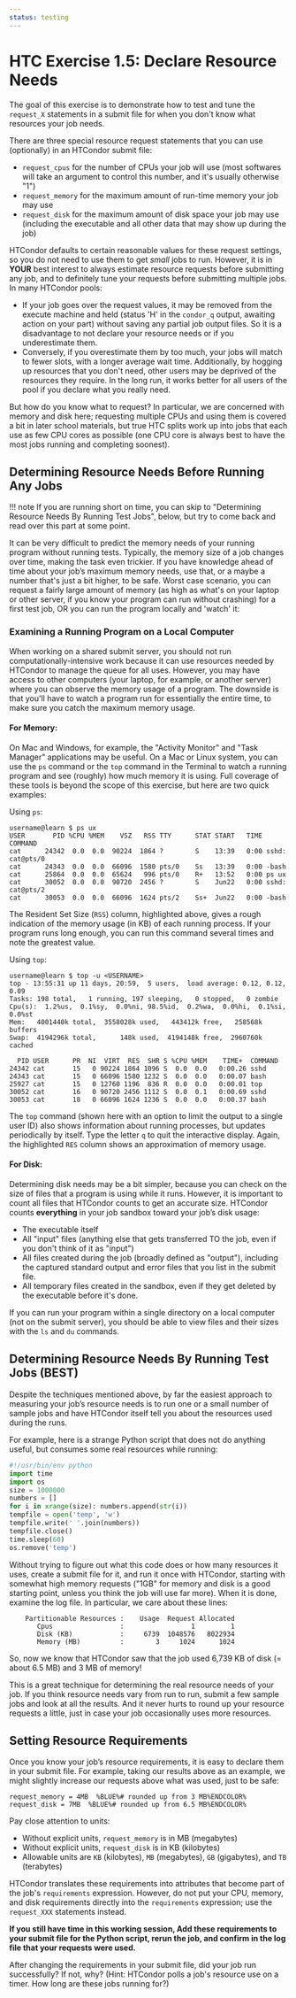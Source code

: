 ```yaml
---
status: testing
---
```


<style type="text/css"> pre em { font-style: normal; background-color: yellow; } pre strong { font-style: normal; font-weight: bold; color: \#008; } </style>

HTC Exercise 1.5: Declare Resource Needs
===========================================

The goal of this exercise is to demonstrate how to test and tune the `request_X` statements in a submit file for when you don't know what resources your job needs.

There are three special resource request statements that you can use (optionally) in an HTCondor submit file:

-  `request_cpus` for the number of CPUs your job will use (most softwares will take an argument to control this number, and it's usually otherwise "1")
-  `request_memory` for the maximum amount of run-time memory your job may use
-  `request_disk` for the maximum amount of disk space your job may use (including the executable and all other data that may show up during the job)

HTCondor defaults to certain reasonable values for these request settings, so you do not need to use them to get *small* jobs to run. 
However, it is in **YOUR** best interest to always estimate resource requests before submitting any job, and to definitely tune your requests before submitting multiple jobs. In many HTCondor pools:

-  If your job goes over the request values, it may be removed from the execute machine and held (status 'H' in the `condor_q` output, awaiting action on your part) without saving any partial job output files. So it is a disadvantage to not declare your resource needs or if you underestimate them. 
-  Conversely, if you overestimate them by too much, your jobs will match to fewer slots, with a longer average wait time. Additionally, by hogging up resources that you don't need, other users may be deprived of the resources they require. In the long run, it works better for all users of the pool if you declare what you really need.

But how do you know what to request? In particular, we are concerned with memory and disk here; requesting multiple CPUs and using them is covered a bit in later school materials, but true HTC splits work up into jobs that each use as few CPU cores as possible (one CPU core is always best to have the most jobs running and completing soonest).

Determining Resource Needs Before Running Any Jobs
--------------------------------------------------

!!! note
    If you are running short on time, you can skip to "Determining Resource Needs By Running Test Jobs", below, but try to come back and read over this part at some point.

It can be very difficult to predict the memory needs of your running program without running tests. Typically, the memory size of a job changes over time, making the task even trickier. 
If you have knowledge ahead of time about your job’s maximum memory needs, use that, or a maybe a number that's just a bit higher, to be safe. Worst case scenario, you can request a fairly large amount of memory (as high as what's on your laptop or other server, if you know your program can run without crashing) for a first test job, OR you can run the program locally and 'watch' it:
### Examining a Running Program on a Local Computer

When working on a shared submit server, you should not run computationally-intensive work because it can use resources needed by HTCondor to manage the queue for all uses. 
However, you may have access to other computers (your laptop, for example, or another server) where you can observe the memory usage of a program. The downside is that you'll have to watch a program run for essentially the entire time, to make sure you catch the maximum memory usage.

#### For Memory: 

On Mac and Windows, for example, the "Activity Monitor" and "Task Manager" applications may be useful. On a Mac or Linux system, you can use the `ps` command or the `top` command in the Terminal to watch a running program and see (roughly) how much memory it is using. Full coverage of these tools is beyond the scope of this exercise, but here are two quick examples:

Using `ps`:

``` console
username@learn $ ps ux
USER       PID %CPU %MEM    VSZ   RSS TTY      STAT START   TIME COMMAND
cat      24342  0.0  0.0  90224  1864 ?        S    13:39   0:00 sshd: cat@pts/0  
cat      24343  0.0  0.0  66096  1580 pts/0    Ss   13:39   0:00 -bash
cat      25864  0.0  0.0  65624   996 pts/0    R+   13:52   0:00 ps ux
cat      30052  0.0  0.0  90720  2456 ?        S    Jun22   0:00 sshd: cat@pts/2  
cat      30053  0.0  0.0  66096  1624 pts/2    Ss+  Jun22   0:00 -bash
```

The Resident Set Size (`RSS`) column, highlighted above, gives a rough indication of the memory usage (in KB) of each running process. If your program runs long enough, you can run this command several times and note the greatest value.

Using `top`:

``` console
username@learn $ top -u <USERNAME>
top - 13:55:31 up 11 days, 20:59,  5 users,  load average: 0.12, 0.12, 0.09
Tasks: 198 total,   1 running, 197 sleeping,   0 stopped,   0 zombie
Cpu(s):  1.2%us,  0.1%sy,  0.0%ni, 98.5%id,  0.2%wa,  0.0%hi,  0.1%si,  0.0%st
Mem:   4001440k total,  3558028k used,   443412k free,   258568k buffers
Swap:  4194296k total,      148k used,  4194148k free,  2960760k cached

  PID USER      PR  NI  VIRT  RES  SHR S %CPU %MEM    TIME+  COMMAND
24342 cat       15   0 90224 1864 1096 S  0.0  0.0   0:00.26 sshd
24343 cat       15   0 66096 1580 1232 S  0.0  0.0   0:00.07 bash
25927 cat       15   0 12760 1196  836 R  0.0  0.0   0:00.01 top
30052 cat       16   0 90720 2456 1112 S  0.0  0.1   0:00.69 sshd
30053 cat       18   0 66096 1624 1236 S  0.0  0.0   0:00.37 bash
```

The `top` command (shown here with an option to limit the output to a single user ID) also shows information about running processes, but updates periodically by itself. Type the letter `q` to quit the interactive display. Again, the highlighted `RES` column shows an approximation of memory usage.

#### For Disk: 
Determining disk needs may be a bit simpler, because you can check on the size of files that a program is using while it runs. However, it is important to count all files that HTCondor counts to get an accurate size. HTCondor counts **everything** in your job sandbox toward your job’s disk usage:

-   The executable itself
-   All "input" files (anything else that gets transferred TO the job, even if you don't think of it as "input")
-   All files created during the job (broadly defined as "output"), including the captured standard output and error files that you list in the submit file.
-   All temporary files created in the sandbox, even if they get deleted by the executable before it's done.

If you can run your program within a single directory on a local computer (not on the submit server), you should be able to view files and their sizes with the `ls` and `du` commands.

Determining Resource Needs By Running Test Jobs (BEST)
------------------------------------------------------

Despite the techniques mentioned above, by far the easiest approach to measuring your job’s resource needs is to run one or a small number of sample jobs and have HTCondor itself tell you about the resources used during the runs.

For example, here is a strange Python script that does not do anything useful, but consumes some real resources while running:

``` python
#!/usr/bin/env python
import time
import os
size = 1000000
numbers = []
for i in xrange(size): numbers.append(str(i))
tempfile = open('temp', 'w')
tempfile.write(' '.join(numbers))
tempfile.close()
time.sleep(60)
os.remove('temp')
```

Without trying to figure out what this code does or how many resources it uses, create a submit file for it, 
and run it once with HTCondor, starting with somewhat high memory requests ("1GB" for memory and disk is a good starting point, unless you think the job will use far more).
When it is done, examine the log file. In particular, we care about these lines:

``` file
    Partitionable Resources :    Usage  Request Allocated
       Cpus                 :                 1         1
       Disk (KB)            :     6739  1048576   8022934
       Memory (MB)          :        3     1024      1024
```

So, now we know that HTCondor saw that the job used 6,739 KB of disk (= about 6.5 MB) and 3 MB of memory!

This is a great technique for determining the real resource needs of your job. If you think resource needs vary from run to run, submit a few sample jobs and look at all the results. And it never hurts to round up your resource requests a little, just in case your job occasionally uses more resources.

Setting Resource Requirements
-----------------------------

Once you know your job’s resource requirements, it is easy to declare them in your submit file. For example, taking our results above as an example, we might slightly increase our requests above what was used, just to be safe:

``` file
request_memory = 4MB  %BLUE%# rounded up from 3 MB%ENDCOLOR%
request_disk = 7MB  %BLUE%# rounded up from 6.5 MB%ENDCOLOR%
```

Pay close attention to units:

-   Without explicit units, `request_memory` is in MB (megabytes)
-   Without explicit units, `request_disk` is in KB (kilobytes)
-   Allowable units are `KB` (kilobytes), `MB` (megabytes), `GB` (gigabytes), and `TB` (terabytes)

HTCondor translates these requirements into attributes that become part of the job's `requirements` expression. However, do not put your CPU, memory, and disk requirements directly into the `requirements` expression; use the `request_XXX` statements instead.

**If you still have time in this working session, Add these requirements to your submit file for the Python script, rerun the job, and confirm in the log file that your requests were used.**

After changing the requirements in your submit file, did your job run successfully? If not, why?
(Hint: HTCondor polls a job's resource use on a timer. How long are these jobs running for?)
